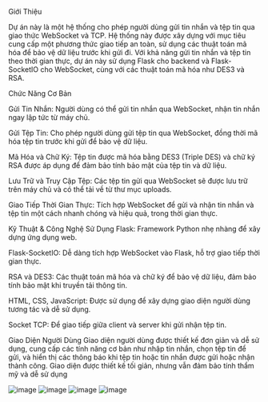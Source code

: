 Giới Thiệu

Dự án này là một hệ thống cho phép người dùng gửi tin nhắn và tệp tin qua giao thức WebSocket và TCP. Hệ thống này được xây dựng với mục tiêu cung cấp một phương thức giao tiếp an toàn, sử dụng các thuật toán mã hóa để bảo vệ dữ liệu trước khi gửi đi. Với khả năng gửi tin nhắn và tệp tin theo thời gian thực, dự án này sử dụng Flask cho backend và Flask-SocketIO cho WebSocket, cùng với các thuật toán mã hóa như DES3 và RSA.

Chức Năng Cơ Bản

Gửi Tin Nhắn: Người dùng có thể gửi tin nhắn qua WebSocket, nhận tin nhắn ngay lập tức từ máy chủ.

Gửi Tệp Tin: Cho phép người dùng gửi tệp tin qua WebSocket, đồng thời mã hóa tệp tin trước khi gửi để bảo vệ dữ liệu.

Mã Hóa và Chữ Ký: Tệp tin được mã hóa bằng DES3 (Triple DES) và chữ ký RSA được áp dụng để đảm bảo tính bảo mật của tệp tin và dữ liệu.

Lưu Trữ và Truy Cập Tệp: Các tệp tin gửi qua WebSocket sẽ được lưu trữ trên máy chủ và có thể tải về từ thư mục uploads.

Giao Tiếp Thời Gian Thực: Tích hợp WebSocket để gửi và nhận tin nhắn và tệp tin một cách nhanh chóng và hiệu quả, trong thời gian thực.

Kỹ Thuật & Công Nghệ Sử Dụng
Flask: Framework Python nhẹ nhàng để xây dựng ứng dụng web.

Flask-SocketIO: Dễ dàng tích hợp WebSocket vào Flask, hỗ trợ giao tiếp thời gian thực.

RSA và DES3: Các thuật toán mã hóa và chữ ký để bảo vệ dữ liệu, đảm bảo tính bảo mật khi truyền tải thông tin.

HTML, CSS, JavaScript: Được sử dụng để xây dựng giao diện người dùng tương tác và dễ sử dụng.

Socket TCP: Để giao tiếp giữa client và server khi gửi nhận tệp tin.

Giao Diện Người Dùng
Giao diện người dùng được thiết kế đơn giản và dễ sử dụng, cung cấp các tính năng cơ bản như nhập tin nhắn, chọn tệp tin để gửi, và hiển thị các thông báo khi tệp tin hoặc tin nhắn được gửi hoặc nhận thành công. Giao diện được thiết kế tối giản, nhưng vẫn đảm bảo tính thẩm mỹ và dễ sử dụng

![image](https://github.com/user-attachments/assets/5ad6ef3b-f340-4c0a-b1b4-e055488576e7)
![image](https://github.com/user-attachments/assets/ae2a57ee-7888-4c34-9d8b-cda8890c2757)
![image](https://github.com/user-attachments/assets/a132a4aa-5cfb-47d3-90d6-d5386aff0861)
![image](https://github.com/user-attachments/assets/348296a3-4085-4f5a-a6c8-ec9bba0ceedc)


